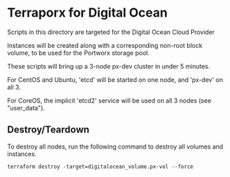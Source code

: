 # Terraporx for Digital Ocean

Scripts in this directory are targeted for the Digital Ocean Cloud Provider

Instances will be created along with a corresponding non-root block volume,
to be used for the Portworx storage pool.

These scripts will bring up a 3-node px-dev cluster in under 5 minutes.

For CentOS and Ubuntu, 'etcd' will be started on one node, and 'px-dev' on all 3.

For CoreOS, the implicit 'etcd2' service will be used on all 3 nodes (see "user_data").

## Destroy/Teardown

To destroy all nodes, run the following command to destroy
all volumes and instances.

```
terraform destroy -target=digitalocean_volume.px-vol --force
```
